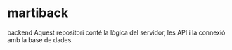 # martiback
backend
Aquest repositori conté la lògica del servidor, les API i la connexió amb la base de dades.

